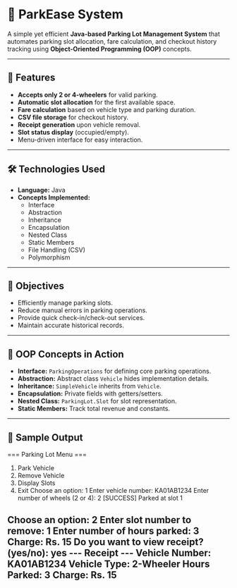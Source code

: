 # 🚗 ParkEase System

A simple yet efficient **Java-based Parking Lot Management System** that automates parking slot allocation, fare calculation, and checkout history tracking using **Object-Oriented Programming (OOP)** concepts.

---

## 📌 Features
- **Accepts only 2 or 4-wheelers** for valid parking.
- **Automatic slot allocation** for the first available space.
- **Fare calculation** based on vehicle type and parking duration.
- **CSV file storage** for checkout history.
- **Receipt generation** upon vehicle removal.
- **Slot status display** (occupied/empty).
- Menu-driven interface for easy interaction.

---

## 🛠️ Technologies Used
- **Language:** Java
- **Concepts Implemented:**
  - Interface
  - Abstraction
  - Inheritance
  - Encapsulation
  - Nested Class
  - Static Members
  - File Handling (CSV)
  - Polymorphism

---

## 🎯 Objectives
- Efficiently manage parking slots.
- Reduce manual errors in parking operations.
- Provide quick check-in/check-out services.
- Maintain accurate historical records.

---

## 🧩 OOP Concepts in Action
- **Interface:** `ParkingOperations` for defining core parking operations.
- **Abstraction:** Abstract class `Vehicle` hides implementation details.
- **Inheritance:** `SimpleVehicle` inherits from `Vehicle`.
- **Encapsulation:** Private fields with getters/setters.
- **Nested Class:** `ParkingLot.Slot` for slot representation.
- **Static Members:** Track total revenue and constants.

---

## 📝 Sample Output
=== Parking Lot Menu ===
1. Park Vehicle
2. Remove Vehicle
3. Display Slots
4. Exit
Choose an option: 1
Enter vehicle number: KA01AB1234
Enter number of wheels (2 or 4): 2
[SUCCESS] Parked at slot 1

Choose an option: 2
Enter slot number to remove: 1
Enter number of hours parked: 3
Charge: Rs. 15
Do you want to view receipt? (yes/no): yes
--- Receipt ---
Vehicle Number: KA01AB1234
Vehicle Type: 2-Wheeler
Hours Parked: 3
Charge: Rs. 15
----------------
